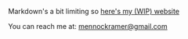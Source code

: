 Markdown's a bit limiting so [here's my (WIP) website](https://mennockramer.github.io)

You can reach me at: [mennockramer@gmail.com](mailto:mennockramer@gmail.com)
